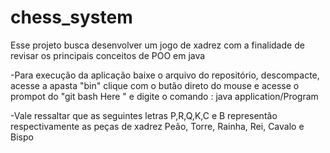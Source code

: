 # chess_system
Esse projeto busca desenvolver um jogo de xadrez com a finalidade de revisar os principais conceitos de POO em java

-Para execução da aplicação baixe o arquivo do repositório, descompacte, acesse a apasta "bin"  clique com o butão direto do mouse e acesse o prompot do "git bash Here "
e digite o comando : java application/Program

-Vale ressaltar que as seguintes letras P,R,Q,K,C e B representão respectivamente as peças de xadrez Peão, Torre, Rainha, Rei, Cavalo e Bispo
